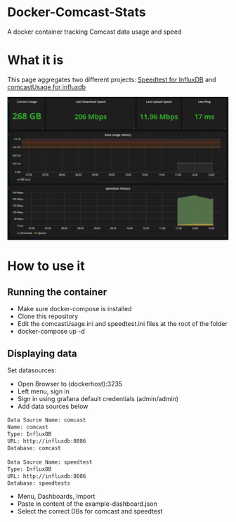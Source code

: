 # Docker-Comcast-Stats
A docker container tracking Comcast data usage and speed

# What it is
This page aggregates two different projects: [Speedtest for InfluxDB](https://github.com/barrycarey/Speedtest-for-InfluxDB-and-Grafana) and  [comcastUsage for influxdb](https://github.com/billimek/comcastUsage-for-influxdb)

![Screenshot](dashboard.png)

# How to use it

## Running the container
* Make sure docker-compose is installed
* Clone this repository
* Edit the comcastUsage.ini and speedtest.ini files at the root of the folder
* docker-compose up -d

## Displaying data
Set datasources:
* Open Browser to (dockerhost):3235
* Left menu, sign in
* Sign in using grafana default credentials (admin/admin)
* Add data sources below


```
Data Source Name: comcast
Name: comcast
Type: InfluxDB 
URL: http://influxdb:8086
Database: comcast 

Data Source Name: speedtest
Type: InfluxDB 
URL: http://influxdb:8086
Database: speedtests 
```

* Menu, Dashboards, Import
* Paste in content of the example-dashboard.json
* Select the correct DBs for comcast and speedtest

